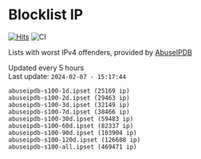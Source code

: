# Blocklist IP

[![Hits](https://hits.seeyoufarm.com/api/count/incr/badge.svg?url=https%3A%2F%2Fgithub.com%2Fborestad%2Fblocklist-ip%2F&count_bg=%2379C83D&title_bg=%23555555&icon=&icon_color=%23E7E7E7&title=hits&edge_flat=false)](https://hits.seeyoufarm.com)  ![CI](https://img.shields.io/github/workflow/status/borestad/blocklist-ip/CI?style=flat-square)

Lists with worst IPv4 offenders, provided by [AbuseIPDB](https://www.abuseipdb.com/)

<!-- FOOTER-PLACEHOLDER -->
Updated every 5 hours<br>
Last update: `2024-02-07 - 15:17:44`
```
abuseipdb-s100-1d.ipset (25169 ip)
abuseipdb-s100-2d.ipset (29463 ip)
abuseipdb-s100-3d.ipset (32149 ip)
abuseipdb-s100-7d.ipset (38466 ip)
abuseipdb-s100-30d.ipset (59483 ip)
abuseipdb-s100-60d.ipset (82337 ip)
abuseipdb-s100-90d.ipset (103904 ip)
abuseipdb-s100-120d.ipset (126688 ip)
abuseipdb-s100-all.ipset (469471 ip)
```
